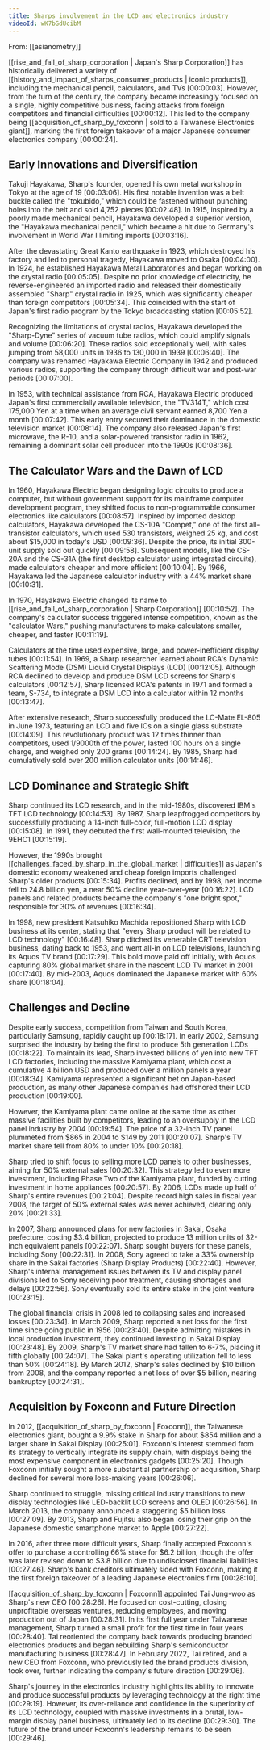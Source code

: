 ```yaml
---
title: Sharps involvement in the LCD and electronics industry
videoId: wK7bGdUcibM
---
```


From: [[asianometry]] <br/> 

[[rise_and_fall_of_sharp_corporation | Japan's Sharp Corporation]] has historically delivered a variety of [[history_and_impact_of_sharps_consumer_products | iconic products]], including the mechanical pencil, calculators, and TVs <a class="yt-timestamp" data-t="00:00:03">[00:00:03]</a>. However, from the turn of the century, the company became increasingly focused on a single, highly competitive business, facing attacks from foreign competitors and financial difficulties <a class="yt-timestamp" data-t="00:00:12">[00:00:12]</a>. This led to the company being [[acquisition_of_sharp_by_foxconn | sold to a Taiwanese Electronics giant]], marking the first foreign takeover of a major Japanese consumer electronics company <a class="yt-timestamp" data-t="00:00:24">[00:00:24]</a>.

## Early Innovations and Diversification

Takuji Hayakawa, Sharp's founder, opened his own metal workshop in Tokyo at the age of 19 <a class="yt-timestamp" data-t="00:03:06">[00:03:06]</a>. His first notable invention was a belt buckle called the "tokubido," which could be fastened without punching holes into the belt and sold 4,752 pieces <a class="yt-timestamp" data-t="00:02:48">[00:02:48]</a>. In 1915, inspired by a poorly made mechanical pencil, Hayakawa developed a superior version, the "Hayakawa mechanical pencil," which became a hit due to Germany's involvement in World War I limiting imports <a class="yt-timestamp" data-t="00:03:16">[00:03:16]</a>.

After the devastating Great Kanto earthquake in 1923, which destroyed his factory and led to personal tragedy, Hayakawa moved to Osaka <a class="yt-timestamp" data-t="00:04:00">[00:04:00]</a>. In 1924, he established Hayakawa Metal Laboratories and began working on the crystal radio <a class="yt-timestamp" data-t="00:05:05">[00:05:05]</a>. Despite no prior knowledge of electricity, he reverse-engineered an imported radio and released their domestically assembled "Sharp" crystal radio in 1925, which was significantly cheaper than foreign competitors <a class="yt-timestamp" data-t="00:05:34">[00:05:34]</a>. This coincided with the start of Japan's first radio program by the Tokyo broadcasting station <a class="yt-timestamp" data-t="00:05:52">[00:05:52]</a>.

Recognizing the limitations of crystal radios, Hayakawa developed the "Sharp-Dyne" series of vacuum tube radios, which could amplify signals and volume <a class="yt-timestamp" data-t="00:06:20">[00:06:20]</a>. These radios sold exceptionally well, with sales jumping from 58,000 units in 1936 to 130,000 in 1939 <a class="yt-timestamp" data-t="00:06:40">[00:06:40]</a>. The company was renamed Hayakawa Electric Company in 1942 and produced various radios, supporting the company through difficult war and post-war periods <a class="yt-timestamp" data-t="00:07:00">[00:07:00]</a>.

In 1953, with technical assistance from RCA, Hayakawa Electric produced Japan's first commercially available television, the "TV314T," which cost 175,000 Yen at a time when an average civil servant earned 8,700 Yen a month <a class="yt-timestamp" data-t="00:07:42">[00:07:42]</a>. This early entry secured their dominance in the domestic television market <a class="yt-timestamp" data-t="00:08:14">[00:08:14]</a>. The company also released Japan's first microwave, the R-10, and a solar-powered transistor radio in 1962, remaining a dominant solar cell producer into the 1990s <a class="yt-timestamp" data-t="00:08:36">[00:08:36]</a>.

## The Calculator Wars and the Dawn of LCD

In 1960, Hayakawa Electric began designing logic circuits to produce a computer, but without government support for its mainframe computer development program, they shifted focus to non-programmable consumer electronics like calculators <a class="yt-timestamp" data-t="00:08:57">[00:08:57]</a>. Inspired by imported desktop calculators, Hayakawa developed the CS-10A "Compet," one of the first all-transistor calculators, which used 530 transistors, weighed 25 kg, and cost about $15,000 in today's USD <a class="yt-timestamp" data-t="00:09:36">[00:09:36]</a>. Despite the price, its initial 300-unit supply sold out quickly <a class="yt-timestamp" data-t="00:09:58">[00:09:58]</a>. Subsequent models, like the CS-20A and the CS-31A (the first desktop calculator using integrated circuits), made calculators cheaper and more efficient <a class="yt-timestamp" data-t="00:10:04">[00:10:04]</a>. By 1966, Hayakawa led the Japanese calculator industry with a 44% market share <a class="yt-timestamp" data-t="00:10:31">[00:10:31]</a>.

In 1970, Hayakawa Electric changed its name to [[rise_and_fall_of_sharp_corporation | Sharp Corporation]] <a class="yt-timestamp" data-t="00:10:52">[00:10:52]</a>. The company's calculator success triggered intense competition, known as the "calculator Wars," pushing manufacturers to make calculators smaller, cheaper, and faster <a class="yt-timestamp" data-t="00:11:19">[00:11:19]</a>.

Calculators at the time used expensive, large, and power-inefficient display tubes <a class="yt-timestamp" data-t="00:11:54">[00:11:54]</a>. In 1969, a Sharp researcher learned about RCA's Dynamic Scattering Mode (DSM) Liquid Crystal Displays (LCD) <a class="yt-timestamp" data-t="00:12:05">[00:12:05]</a>. Although RCA declined to develop and produce DSM LCD screens for Sharp's calculators <a class="yt-timestamp" data-t="00:12:57">[00:12:57]</a>, Sharp licensed RCA's patents in 1971 and formed a team, S-734, to integrate a DSM LCD into a calculator within 12 months <a class="yt-timestamp" data-t="00:13:47">[00:13:47]</a>.

After extensive research, Sharp successfully produced the LC-Mate EL-805 in June 1973, featuring an LCD and five ICs on a single glass substrate <a class="yt-timestamp" data-t="00:14:09">[00:14:09]</a>. This revolutionary product was 12 times thinner than competitors, used 1/9000th of the power, lasted 100 hours on a single charge, and weighed only 200 grams <a class="yt-timestamp" data-t="00:14:24">[00:14:24]</a>. By 1985, Sharp had cumulatively sold over 200 million calculator units <a class="yt-timestamp" data-t="00:14:46">[00:14:46]</a>.

## LCD Dominance and Strategic Shift

Sharp continued its LCD research, and in the mid-1980s, discovered IBM's TFT LCD technology <a class="yt-timestamp" data-t="00:14:53">[00:14:53]</a>. By 1987, Sharp leapfrogged competitors by successfully producing a 14-inch full-color, full-motion LCD display <a class="yt-timestamp" data-t="00:15:08">[00:15:08]</a>. In 1991, they debuted the first wall-mounted television, the 9EHC1 <a class="yt-timestamp" data-t="00:15:19">[00:15:19]</a>.

However, the 1990s brought [[challenges_faced_by_sharp_in_the_global_market | difficulties]] as Japan's domestic economy weakened and cheap foreign imports challenged Sharp's older products <a class="yt-timestamp" data-t="00:15:34">[00:15:34]</a>. Profits declined, and by 1998, net income fell to 24.8 billion yen, a near 50% decline year-over-year <a class="yt-timestamp" data-t="00:16:22">[00:16:22]</a>. LCD panels and related products became the company's "one bright spot," responsible for 30% of revenues <a class="yt-timestamp" data-t="00:16:34">[00:16:34]</a>.

In 1998, new president Katsuhiko Machida repositioned Sharp with LCD business at its center, stating that "every Sharp product will be related to LCD technology" <a class="yt-timestamp" data-t="00:16:48">[00:16:48]</a>. Sharp ditched its venerable CRT television business, dating back to 1953, and went all-in on LCD televisions, launching its Aquos TV brand <a class="yt-timestamp" data-t="00:17:29">[00:17:29]</a>. This bold move paid off initially, with Aquos capturing 80% global market share in the nascent LCD TV market in 2001 <a class="yt-timestamp" data-t="00:17:40">[00:17:40]</a>. By mid-2003, Aquos dominated the Japanese market with 60% share <a class="yt-timestamp" data-t="00:18:04">[00:18:04]</a>.

## Challenges and Decline

Despite early success, competition from Taiwan and South Korea, particularly Samsung, rapidly caught up <a class="yt-timestamp" data-t="00:18:17">[00:18:17]</a>. In early 2002, Samsung surprised the industry by being the first to produce 5th generation LCDs <a class="yt-timestamp" data-t="00:18:22">[00:18:22]</a>. To maintain its lead, Sharp invested billions of yen into new TFT LCD factories, including the massive Kamiyama plant, which cost a cumulative 4 billion USD and produced over a million panels a year <a class="yt-timestamp" data-t="00:18:34">[00:18:34]</a>. Kamiyama represented a significant bet on Japan-based production, as many other Japanese companies had offshored their LCD production <a class="yt-timestamp" data-t="00:19:00">[00:19:00]</a>.

However, the Kamiyama plant came online at the same time as other massive facilities built by competitors, leading to an oversupply in the LCD panel industry by 2004 <a class="yt-timestamp" data-t="00:19:54">[00:19:54]</a>. The price of a 32-inch TV panel plummeted from $865 in 2004 to $149 by 2011 <a class="yt-timestamp" data-t="00:20:07">[00:20:07]</a>. Sharp's TV market share fell from 80% to under 10% <a class="yt-timestamp" data-t="00:20:18">[00:20:18]</a>.

Sharp tried to shift focus to selling more LCD panels to other businesses, aiming for 50% external sales <a class="yt-timestamp" data-t="00:20:32">[00:20:32]</a>. This strategy led to even more investment, including Phase Two of the Kamiyama plant, funded by cutting investment in home appliances <a class="yt-timestamp" data-t="00:20:57">[00:20:57]</a>. By 2006, LCDs made up half of Sharp's entire revenues <a class="yt-timestamp" data-t="00:21:04">[00:21:04]</a>. Despite record high sales in fiscal year 2008, the target of 50% external sales was never achieved, clearing only 20% <a class="yt-timestamp" data-t="00:21:33">[00:21:33]</a>.

In 2007, Sharp announced plans for new factories in Sakai, Osaka prefecture, costing $3.4 billion, projected to produce 13 million units of 32-inch equivalent panels <a class="yt-timestamp" data-t="00:22:07">[00:22:07]</a>. Sharp sought buyers for these panels, including Sony <a class="yt-timestamp" data-t="00:22:31">[00:22:31]</a>. In 2008, Sony agreed to take a 33% ownership share in the Sakai factories (Sharp Display Products) <a class="yt-timestamp" data-t="00:22:40">[00:22:40]</a>. However, Sharp's internal management issues between its TV and display panel divisions led to Sony receiving poor treatment, causing shortages and delays <a class="yt-timestamp" data-t="00:22:56">[00:22:56]</a>. Sony eventually sold its entire stake in the joint venture <a class="yt-timestamp" data-t="00:23:15">[00:23:15]</a>.

The global financial crisis in 2008 led to collapsing sales and increased losses <a class="yt-timestamp" data-t="00:23:34">[00:23:34]</a>. In March 2009, Sharp reported a net loss for the first time since going public in 1956 <a class="yt-timestamp" data-t="00:23:40">[00:23:40]</a>. Despite admitting mistakes in local production investment, they continued investing in Sakai Display <a class="yt-timestamp" data-t="00:23:48">[00:23:48]</a>. By 2009, Sharp's TV market share had fallen to 6-7%, placing it fifth globally <a class="yt-timestamp" data-t="00:24:07">[00:24:07]</a>. The Sakai plant's operating utilization fell to less than 50% <a class="yt-timestamp" data-t="00:24:18">[00:24:18]</a>. By March 2012, Sharp's sales declined by $10 billion from 2008, and the company reported a net loss of over $5 billion, nearing bankruptcy <a class="yt-timestamp" data-t="00:24:31">[00:24:31]</a>.

## Acquisition by Foxconn and Future Direction

In 2012, [[acquisition_of_sharp_by_foxconn | Foxconn]], the Taiwanese electronics giant, bought a 9.9% stake in Sharp for about $854 million and a larger share in Sakai Display <a class="yt-timestamp" data-t="00:25:01">[00:25:01]</a>. Foxconn's interest stemmed from its strategy to vertically integrate its supply chain, with displays being the most expensive component in electronics gadgets <a class="yt-timestamp" data-t="00:25:20">[00:25:20]</a>. Though Foxconn initially sought a more substantial partnership or acquisition, Sharp declined for several more loss-making years <a class="yt-timestamp" data-t="00:26:06">[00:26:06]</a>.

Sharp continued to struggle, missing critical industry transitions to new display technologies like LED-backlit LCD screens and OLED <a class="yt-timestamp" data-t="00:26:56">[00:26:56]</a>. In March 2013, the company announced a staggering $5 billion loss <a class="yt-timestamp" data-t="00:27:09">[00:27:09]</a>. By 2013, Sharp and Fujitsu also began losing their grip on the Japanese domestic smartphone market to Apple <a class="yt-timestamp" data-t="00:27:22">[00:27:22]</a>.

In 2016, after three more difficult years, Sharp finally accepted Foxconn's offer to purchase a controlling 66% stake for $6.2 billion, though the offer was later revised down to $3.8 billion due to undisclosed financial liabilities <a class="yt-timestamp" data-t="00:27:46">[00:27:46]</a>. Sharp's bank creditors ultimately sided with Foxconn, making it the first foreign takeover of a leading Japanese electronics firm <a class="yt-timestamp" data-t="00:28:10">[00:28:10]</a>.

[[acquisition_of_sharp_by_foxconn | Foxconn]] appointed Tai Jung-woo as Sharp's new CEO <a class="yt-timestamp" data-t="00:28:26">[00:28:26]</a>. He focused on cost-cutting, closing unprofitable overseas ventures, reducing employees, and moving production out of Japan <a class="yt-timestamp" data-t="00:28:31">[00:28:31]</a>. In its first full year under Taiwanese management, Sharp turned a small profit for the first time in four years <a class="yt-timestamp" data-t="00:28:40">[00:28:40]</a>. Tai reoriented the company back towards producing branded electronics products and began rebuilding Sharp's semiconductor manufacturing business <a class="yt-timestamp" data-t="00:28:47">[00:28:47]</a>. In February 2022, Tai retired, and a new CEO from Foxconn, who previously led the brand products division, took over, further indicating the company's future direction <a class="yt-timestamp" data-t="00:29:06">[00:29:06]</a>.

Sharp's journey in the electronics industry highlights its ability to innovate and produce successful products by leveraging technology at the right time <a class="yt-timestamp" data-t="00:29:19">[00:29:19]</a>. However, its over-reliance and confidence in the superiority of its LCD technology, coupled with massive investments in a brutal, low-margin display panel business, ultimately led to its decline <a class="yt-timestamp" data-t="00:29:30">[00:29:30]</a>. The future of the brand under Foxconn's leadership remains to be seen <a class="yt-timestamp" data-t="00:29:46">[00:29:46]</a>.